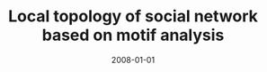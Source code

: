 ---
# Documentation: https://wowchemy.com/docs/managing-content/

title: Local topology of social network based on motif analysis
subtitle: ''
summary: ''
authors:
- Krzysztof Juszczyszyn
- kazienko
- Katarzyna Musiał
tags: []
categories: []
date: '2008-01-01'
lastmod: 2022-10-07T05:49:05Z
featured: false
draft: false

# Featured image
# To use, add an image named `featured.jpg/png` to your page's folder.
# Focal points: Smart, Center, TopLeft, Top, TopRight, Left, Right, BottomLeft, Bottom, BottomRight.
image:
  caption: ''
  focal_point: ''
  preview_only: false

# Projects (optional).
#   Associate this post with one or more of your projects.
#   Simply enter your project's folder or file name without extension.
#   E.g. `projects = ["internal-project"]` references `content/project/deep-learning/index.md`.
#   Otherwise, set `projects = []`.
projects: []
publishDate: '2022-10-07T05:49:04.052298Z'
publication_types:
- '2'
abstract: ''
publication: '*Lecture Notes in Computer Science. Lecture Notes in Artificial Intelligence*'
doi: 10.1007/978-3-540-85565-1_13
---